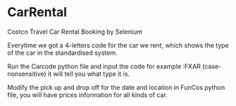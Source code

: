 # CarRental
Costco Travel Car Rental Booking  by  Selenium 

Everytime we got a 4-letters code for the car we rent, which shows the type of the car in  the standardised system.

Run the Carcode python file and input the code for example :FXAR (case-nonsensitive)  it will tell you what type it is.


Modify the pick up and drop off for the date and location in  FunCos python file, you will have prices information for all kinds of car.  
